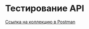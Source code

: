 # Тестирование API

[Ссылка на коллекцию в Postman](https://www.postman.com/telecoms-astronaut-57303809/workspace/test-workspace/collection/41969388-a93758c5-0e6c-4683-b456-eaf4b7962c18?action=share&creator=41969388&active-environment=41969388-b8833578-4947-4ef8-9ba6-792e60d7effd "ссылка на коллекцию")
